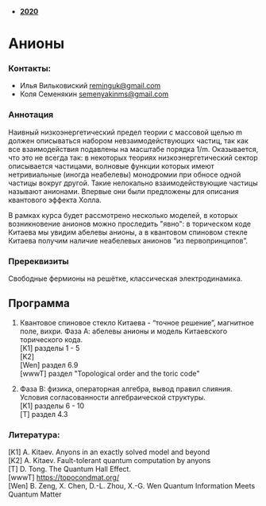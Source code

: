 - [__2020__](./README.md)

# Анионы

### Контакты:
* Илья Вильковиский <reminguk@gmail.com>
* Коля Семенякин <semenyakinms@gmail.com>

### Аннотация
Наивный низкоэнергетический предел теории с массовой щелью m должен описываться набором невзаимодействующих частиц, так как все взаимодействия подавлены на масштабе порядка 1/m. Оказывается, что это не всегда так: в некоторых теориях низкоэнергетический сектор описывается частицами, волновые функции которых имеют нетривиальные (иногда неабелевы) монодромии при обносе одной частицы вокруг другой. Такие нелокально взаимодействующие частицы называют анионами. Впервые они были предложены для описания квантового эффекта Холла.

В рамках курса будет рассмотрено несколько моделей, в которых возникновение анионов можно проследить "явно": в торическом коде Китаева мы увидим абелевы анионы, а в квантовом спиновом стекле Китаева получим наличие неабелевых анионов “из первопринципов”.

### Пререквизиты
Свободные фермионы на решётке, классическая электродинамика.

## Программа

1. Квантовое спиновое стекло Китаева - “точное решение”, магнитное поле, вихри. Фаза А: абелевы анионы и модель Китаевского торического кода.  
[K1] разделы 1 - 5  
[K2]  
[Wen] раздел 6.9  
[wwwT] раздел "Topological order and the toric code"  

2. Фаза B: физика, операторная алгебра, вывод правил слияния. Условия согласованности алгебраической структуры.  
[K1] разделы 6 - 10  
[T] раздел 4.3  

### Литература:
[K1] A. Kitaev. Anyons in an exactly solved model and beyond  
[K2] A. Kitaev. Fault-tolerant quantum computation by anyons  
[T] D. Tong. The Quantum Hall Effect.  
[wwwT] <https://topocondmat.org/>  
[Wen] B. Zeng, X. Chen, D.-L. Zhou, X.-G. Wen Quantum Information Meets Quantum Matter  
